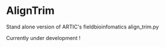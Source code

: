 # AlignTrim

Stand alone version of ARTIC's fieldbioinfomatics align_trim.py

Currently under development !